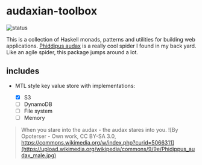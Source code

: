 # audaxian-toolbox

![status](https://gitlab.com/schell/audaxian-toolbox/badges/master/build.svg)

This is a collection of Haskell monads, patterns and utilities for building web
applications. [Phiddipus audax](https://en.wikipedia.org/wiki/Phidippus_audax)
is a really cool spider I found in my back yard. Like an agile spider, this
package jumps around a lot.

## includes

* MTL style key value store with implementations:

  - [x] S3
  - [ ] DynamoDB
  - [ ] File system
  - [ ] Memory

> When you stare into the audax - the audax stares into you.
![By Opoterser - Own work, CC BY-SA 3.0, https://commons.wikimedia.org/w/index.php?curid=5066311](https://upload.wikimedia.org/wikipedia/commons/9/9e/Phidippus_audax_male.jpg)
